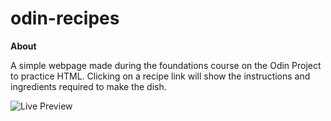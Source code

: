 # odin-recipes


**About**

A simple webpage made during the foundations course on the Odin Project to practice HTML. Clicking on a recipe link will show the instructions and ingredients required to make the dish.

![Live Preview](https://yashk1.github.io/odin-recipes/)
